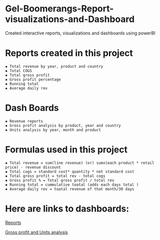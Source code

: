 # Gel-Boomerangs-Report-visualizations-and-Dashboard
Created interactive reports, visualizations and dashboards using powerBI

# Reports created in this project 
	▪ Total revenue by year, product and country
	▪ Total COGS 
	▪ Total gross profit 
	▪ Gross profit percentage 
	▪ Running total 
	▪ Average daily rev 
	
# Dash Boards 
	▪ Revenue reports 
	▪ Gross profit analysis by product, year and country
	▪ Units analysis by year, month and product

# Formulas used in this project

  	▪ Total revenue = sum(line revenue) (or) sumx(each product * retail price) - revenue discount
	▪ Total cogs = standard cost* quantity * net standard cost
	▪ Total gross profit = total rev - total cogs
	▪ Gross profit % = Total gross profit / total rev
	▪ Running total = cummulative toatal (adds each days total )
  	▪ Average daily rev = toatal revenue of that month/30 days


# Here are links to dashboards:
[Reports](https://app.powerbi.com/groups/7aea0391-541a-4b86-97ec-dac690eb0521/dashboards/f338ceda-dbc8-4c6c-b9a7-98acc37fe3b9?ctid=ee327874-4c53-4afc-b9ff-7eff8190191a)

[Gross profit and Units analysis](https://app.powerbi.com/groups/7aea0391-541a-4b86-97ec-dac690eb0521/dashboards/10344176-46e1-4a70-8c59-d9dd75a2b741?ctid=ee327874-4c53-4afc-b9ff-7eff8190191a)
